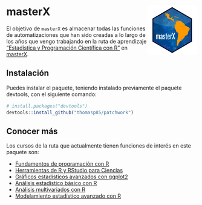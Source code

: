 
<!-- README.md is generated from README.Rmd. Please edit that file -->

# masterX <a href='https://github.com/irwingss/masterX/'><img src='man/figures/logo.png' align="right" height="131.5" /></a>

El objetivo de `masterX` es almacenar todas las funciones de
automatizaciones que han sido creadas a lo largo de los años que vengo
trabajando en la ruta de aprendizaje [“Estadística y Programación
Científica con R”](https://www.masterx.org/bundles/estadisticar) en
[masterX](https://www.masterx.org/).

## Instalación

Puedes instalar el paquete, teniendo instalado previamente el paquete
devtools, con el siguiente comando:

``` r
# install.packages("devtools")
devtools::install_github("thomasp85/patchwork")
```

## Conocer más

Los cursos de la ruta que actualmente tienen funciones de interés en
este paquete son:

- [Fundamentos de programación con
  R](https://www.masterx.org/courses/2022-2-c1)
- [Herramientas de R y RStudio para
  Ciencias](https://www.masterx.org/courses/rds32)
- [Gráficos estadísticos avanzados con
  ggplot2](https://www.masterx.org/courses/2022-2-c2)
- [Análisis estadístico básico con
  R](https://www.masterx.org/courses/2022-2-c3)
- [Análisis multivariados con
  R](https://www.masterx.org/courses/2022-02-c4)
- [Modelamiento estadístico avanzado con
  R](https://www.masterx.org/courses/2022-02-c5)
